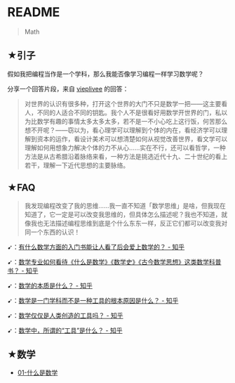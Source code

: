 # README

> Math

## ★引子

假如我把编程当作是一个学科，那么我能否像学习编程一样学习数学呢？

分享一个回答片段，来自 [vieplivee](https://www.zhihu.com/question/20622151/answer/15664772) 的回答：

> 对世界的认识有很多种，打开这个世界的大门不只是数学一把——这主要看人，不同的人适合不同的钥匙。我个人不是很看好用数学开世界的门，私以为比数学有趣的事情太多太多太多，若不是一不小心吃上这行饭，何苦那么想不开呢？——窃以为，看心理学可以理解到个体的内在，看经济学可以理解到资本的运作，看设计美术可以想清楚如何从视觉改善世界，看文学可以理解如何用想象力解决个体的力不从心……实在不行，还可以看哲学，一种方法是从古希腊沿着脉络来看，一种方法是挑选近代十九、二十世纪的看上若干，理解一下近代思想的主要脉络。

## ★FAQ

> 我发现编程改变了我的思维……我一直不知道「数学思维」是啥，但我现在知道了，它一定是可以改变我思维的，但具体怎么描述呢？我也不知道，就像我也无法描述编程思维到底是个什么东东一样，反正它们都可以改变我对同一个东西的认识！

➹：[有什么数学方面的入门书能让人看了后会爱上数学的？ - 知乎](https://www.zhihu.com/question/20622151)

➹：[数学专业如何看待《什么是数学》《数学史》《古今数学思想》这类数学科普书？ - 知乎](https://www.zhihu.com/question/279505123)

➹：[数学的本质是什么？ - 知乎](https://www.zhihu.com/question/19925292)

➹：[数学是一门学科而不是一种工具的根本原因是什么？ - 知乎](https://www.zhihu.com/question/40611929)

➹：[数学仅仅是人类创造的工具吗？ - 知乎](https://www.zhihu.com/question/30068813)

➹：[数学中，所谓的“工具”是什么？ - 知乎](https://www.zhihu.com/question/40412022)

## ★数学

- [01-什么是数学](./01/README.md)




